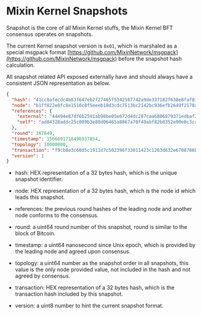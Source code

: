 # Mixin Kernel Snapshots

Snapshot is the core of all Mixin Kernel stuffs, the Mixin Kernel BFT consensus operates on snapshots.

The current Kernel snapshot version is `0x01`, which is marshaled as a special msgpack format [https://github.com/MixinNetwork/msgpack](https://github.com/MixinNetwork/msgpack) before the snapshot hash calculation.

All snapshot related API exposed externally have and should always have a consistent JSON representation as below.

```json
{
  "hash": "41cc8afecdc4b83f647eb2f27465f5342587742a9de337182f638e8faf81b811",
  "node": "b1ff822e0fc8e1510c0f5eeeb18d3cdc7513bc2142bc936efb2649f2178a6b0c",
  "references": {
    "external": "44494e87df6b2591ab98be05e672d4dc287caa6806879371edbaf26204df1ad2",
    "self": "ad84328addc25c009b3e88d06465a8867a70f49abf82b8352e90e0c3cafe6c6c"
  },
  "round": 367849,
  "timestamp": 1566691718496937854,
  "topology": 10000000,
  "transaction": "f9cb8e3c60d5c1911d7c502396f33011423c1263d632e6708786b52718c7963d",
  "version": 1
}
```

- hash: HEX representation of a 32 bytes hash, which is the unique snapshot identifier.

- node: HEX representation of a 32 bytes hash, which is the node id which leads this snapshot.

- references: the previous round hashes of the leading node and another node conforms to the consensus.

- round: a uint64 round number of this snapshot, round is similar to the block of Bitcoin.

- timestamp: a uint64 nanosecond since Unix epoch, which is provided by the leading node and agreed upon consensus.

- topology: a uint64 number as the snapshot order in all snapshots, this value is the only node provided value, not included in the hash and not agreed by consensus.

- transaction: HEX representation of a 32 bytes hash, which is the transaction hash included by this snapshot.

- version: a uint8 number to hint the current snapshot format.
